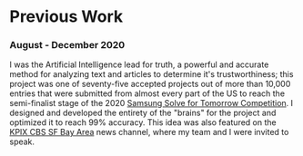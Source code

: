 # Previous Work

### August - December 2020
I was the Artificial Intelligence lead for truth, a powerful and accurate method for analyzing text and articles to determine it's trustworthiness; this project was one of seventy-five accepted projects out of more than 10,000 entries that were submitted from almost every part of the US to reach the semi-finalist stage of the 2020 [Samsung Solve for Tomorrow Competition](https://www.samsung.com/us/solvefortomorrow/). I designed and developed the entirety of the "brains" for the project and optimized it to reach 99% accuracy. This idea was also featured on the [KPIX CBS SF Bay Area](https://sanfrancisco.cbslocal.com/) news channel, where my team and I were invited to speak.